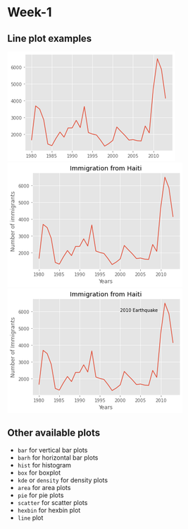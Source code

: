 # Week-1

## Line plot examples

![Line plot](/img/week_1/line_plot.png "Line plot") <br>
![Line plot with labels](/img/week_1/line_plot_with_labels.png "Line plot with labels") <br>
![Line plot with highlighted data point](/img/week_1/line_plot_with_highlighting.png "Line plot with highlighted data point")

## Other available plots

- `bar` for vertical bar plots
- `barh` for horizontal bar plots
- `hist` for histogram
- `box` for boxplot
- `kde` or `density` for density plots
- `area` for area plots
- `pie` for pie plots
- `scatter` for scatter plots
- `hexbin` for hexbin plot
- `line` plot
